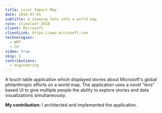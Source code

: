 ```yaml
---
title: Local Impact Map
date: 2010-07-01
subtitle: a zooming lens into a world map
role: stimulant-2010
client: Microsoft
clientLink: https://www.microsoft.com
technologies:
  - WPF
  - C#
video: true
skip: 5
contributions:
  - engineering
---
```


A touch table application which displayed stories about Microsoft's global philanthropic efforts on a world map. The application uses a novel "lens" based UI to give multiple people the ability to explore stories and data visualizations simultaneously.

**My contribution:** I architected and implemented the application.
